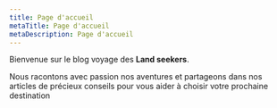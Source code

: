 ```yaml
---
title: Page d'accueil
metaTitle: Page d'accueil
metaDescription: Page d'accueil
---
```


Bienvenue sur le blog voyage des **Land seekers**.

Nous racontons avec passion nos aventures et partageons dans nos articles de précieux conseils pour vous aider à choisir votre prochaine destination
